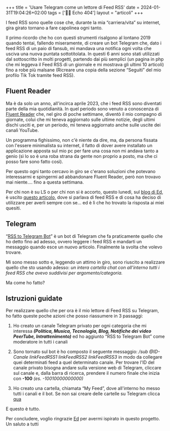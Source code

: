 +++
title = 'Usare Telegram come un lettore di Feed RSS'
date = 2024-01-31T19:04:26+02:00
tags = ['👨‍💻 Echo 404']
layout = "articoli"
+++

I feed RSS sono quelle cose che, durante la mia “carriera/vita” su internet, gira girato tornano a fare capolinea ogni tanto.

Il primo ricordo che ho con questi strumenti risalgono al lontano 2019 quando tentai, fallendo miseramente, di creare un bot Telegram che, dato i feed RSS di un paio di fansub, mi mandava una notifica ogni volta che usciva una nuova puntata sottotitolata. In questi 6 anni sono stati utilizzati dal sottoscritto in molti progetti, partendo dai più semplici (un pagina in php che mi leggeva il Feed RSS di un giornale e mi mostrava gli ultimi 10 articoli) fino a robe più malsane (Ricreare una copia della sezione “Seguiti” del mio profilo Tik Tok tramite feed RSS).

## Fluent Reader

Ma è da solo un anno, all'incirca aprile 2023, che i feed RSS sono diventati parte della mia quotidianità. In quel periodo sono venuto a conoscenza di [Fluent Reader](https://github.com/yang991178/fluent-reader) che, nel giro di poche settimane, diventò il mio compagno di giornate, colui che mi teneva aggiornato sulle ultime notizie, degli ultimi dischi usciti e, per un periodo, mi teneva aggiornato anche sulle uscite dei canali YouTube.

Un programma fighissimo, non c'è niente da dire, ma, da persona fissata con l'essere minimalista su internet, il fatto di dover avere installato un applicazione apposta sul mio pc per fare una cosa non mi andava tanto a genio (sì lo so è una roba strana da gente non proprio a posto, ma che ci posso fare sono fatto così).

Per questo ogni tanto cercavo in giro se c'erano soluzioni che potevano interessarmi e spingermi ad abbandonare Fluent Reader, però non trovavo mai niente.... fino a questa settimana.

Per chi non è su LS o per chi non si è accorto, questo lunedì, sul [blog di Ed](https://log.livellosegreto.it/edmael/), è uscito [questo articolo](https://log.livellosegreto.it/edmael/feed-rss-torniamo-a-scegliere-i-nostri-contenuti), dove si parlava di feed RSS e di cosa ha deciso di utilizzare per averli sempre con se... ed è lì che ho trovato la risposta ai miei quesiti.

## Telegram

“[RSS to Telegram Bot](https://github.com/Rongronggg9/RSS-to-Telegram-Bot)” è un bot di Telegram che fa praticamente quello che ho detto fino ad adesso, ovvero leggere i feed RSS e mandarti un messaggio quando esce un nuovo articolo. Finalmente la svolta che volevo trovare.

Mi sono messo sotto e, leggendo un attimo in giro, sono riuscito a realizzare quello che sto usando adesso: _un intera cartella chat con all'interno tutti i feed RSS che avevo suddivisi per argomento/categoria._

Ma come ho fatto?

## Istruzioni guidate

Per realizzare quello che per ora è il mio lettore di Feed RSS su Telegram, ho fatto queste poche azioni che posso riassumere in 3 passaggi:

1. Ho creato un canale Telegram privato per ogni categoria che mi interessa _**(Politica, Musica, Tecnologia, Blog, Notifiche dei video PeerTube, Intrattenimento)**_ ed ho aggiunto “RSS to Telegram Bot” come moderatore in tutti i canali

2. Sono tornato sul bot è ho composto il seguente messaggio: _/sub @ID-Canale linkFeedRSS1 linkFeedRSS2 linkFeedRSS3_ in modo da collegare quei determinati feed a quel determinato canale. Per trovare l'ID del canale privato bisogna andare sulla versione web di Telegram, cliccare sul canale e, dalla barra di ricerca, prendere il numero finale che inizia con **-100** _(es. -10010000000000)_

3. Ho creato una cartella, chiamata “My Feed”, dove all'interno ho messo tutti i canali e il bot. Se non sai creare delle cartelle su Telegram clicca [qua](https://telegram.org/tour/chat-folders/it)

E questo è tutto.

Per concludere, voglio ringrazie <a href="https://livellosegreto.it/@ed">Ed</a> per avermi ispirato in questo progetto.<br />
Un saluto a tutti